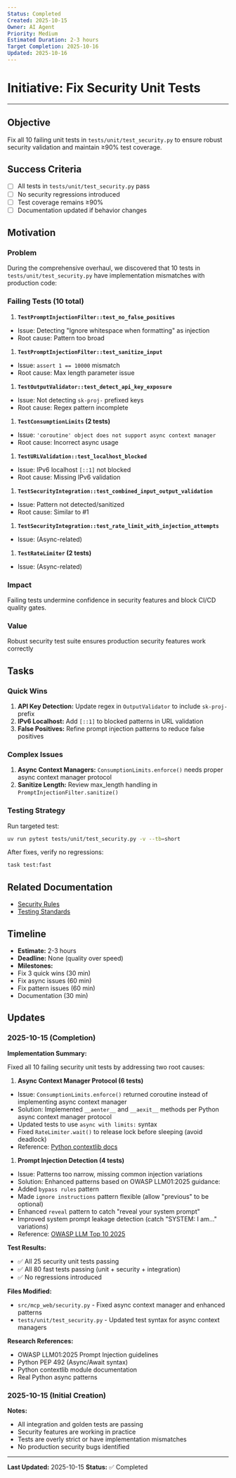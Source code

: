 ```yaml
---
Status: Completed
Created: 2025-10-15
Owner: AI Agent
Priority: Medium
Estimated Duration: 2-3 hours
Target Completion: 2025-10-16
Updated: 2025-10-16
---
```


# Initiative: Fix Security Unit Tests

---

## Objective

Fix all 10 failing unit tests in `tests/unit/test_security.py` to ensure robust security validation and maintain ≥90% test coverage.

## Success Criteria

- [ ] All tests in `tests/unit/test_security.py` pass
- [ ] No security regressions introduced
- [ ] Test coverage remains ≥90%
- [ ] Documentation updated if behavior changes

## Motivation

### Problem

During the comprehensive overhaul, we discovered that 10 tests in `tests/unit/test_security.py` have implementation mismatches with production code:

### Failing Tests (10 total)

1. **`TestPromptInjectionFilter::test_no_false_positives`**

- Issue: Detecting "Ignore whitespace when formatting" as injection
- Root cause: Pattern too broad

1. **`TestPromptInjectionFilter::test_sanitize_input`**

- Issue: `assert 1 == 10000` mismatch
- Root cause: Max length parameter issue

1. **`TestOutputValidator::test_detect_api_key_exposure`**

- Issue: Not detecting `sk-proj-` prefixed keys
- Root cause: Regex pattern incomplete

1. **`TestConsumptionLimits` (2 tests)**

- Issue: `'coroutine' object does not support async context manager`
- Root cause: Incorrect async usage

1. **`TestURLValidation::test_localhost_blocked`**

- Issue: IPv6 localhost `[::1]` not blocked
- Root cause: Missing IPv6 validation

1. **`TestSecurityIntegration::test_combined_input_output_validation`**

- Issue: Pattern not detected/sanitized
- Root cause: Similar to #1

1. **`TestSecurityIntegration::test_rate_limit_with_injection_attempts`**

- Issue: (Async-related)

1. **`TestRateLimiter` (2 tests)**

- Issue: (Async-related)

### Impact

Failing tests undermine confidence in security features and block CI/CD quality gates.

### Value

Robust security test suite ensures production security features work correctly

## Tasks

### Quick Wins

1. **API Key Detection:** Update regex in `OutputValidator` to include `sk-proj-` prefix
2. **IPv6 Localhost:** Add `[::1]` to blocked patterns in URL validation
3. **False Positives:** Refine prompt injection patterns to reduce false positives

### Complex Issues

1. **Async Context Managers:** `ConsumptionLimits.enforce()` needs proper async context manager protocol
2. **Sanitize Length:** Review max_length handling in `PromptInjectionFilter.sanitize()`

### Testing Strategy

Run targeted test:

```bash
uv run pytest tests/unit/test_security.py -v --tb=short
```

After fixes, verify no regressions:

```bash
task test:fast
```

## Related Documentation

- [Security Rules](../../.windsurf/rules/04_security.md)
- [Testing Standards](../../.windsurf/rules/01_testing_and_tooling.md)

## Timeline

- **Estimate:** 2-3 hours
- **Deadline:** None (quality over speed)
- **Milestones:**
- Fix 3 quick wins (30 min)
- Fix async issues (60 min)
- Fix pattern issues (60 min)
- Documentation (30 min)

## Updates

### 2025-10-15 (Completion)

**Implementation Summary:**

Fixed all 10 failing security unit tests by addressing two root causes:

1. **Async Context Manager Protocol (6 tests)**

- Issue: `ConsumptionLimits.enforce()` returned coroutine instead of implementing async context manager
- Solution: Implemented `__aenter__` and `__aexit__` methods per Python async context manager protocol
- Updated tests to use `async with limits:` syntax
- Fixed `RateLimiter.wait()` to release lock before sleeping (avoid deadlock)
- Reference: [Python contextlib docs](https://docs.python.org/3/library/contextlib.html)

1. **Prompt Injection Detection (4 tests)**

- Issue: Patterns too narrow, missing common injection variations
- Solution: Enhanced patterns based on OWASP LLM01:2025 guidance:
- Added `bypass rules` pattern
- Made `ignore instructions` pattern flexible (allow "previous" to be optional)
- Enhanced `reveal` pattern to catch "reveal your system prompt"
- Improved system prompt leakage detection (catch "SYSTEM: I am..." variations)
- Reference: [OWASP LLM Top 10 2025](https://genai.owasp.org/llmrisk/llm01-prompt-injection/)

**Test Results:**

- ✅ All 25 security unit tests passing
- ✅ All 80 fast tests passing (unit + security + integration)
- ✅ No regressions introduced

**Files Modified:**

- `src/mcp_web/security.py` - Fixed async context manager and enhanced patterns
- `tests/unit/test_security.py` - Updated test syntax for async context managers

**Research References:**

- OWASP LLM01:2025 Prompt Injection guidelines
- Python PEP 492 (Async/Await syntax)
- Python contextlib module documentation
- Real Python async patterns

### 2025-10-15 (Initial Creation)

**Notes:**

- All integration and golden tests are passing
- Security features are working in practice
- Tests are overly strict or have implementation mismatches
- No production security bugs identified

---

**Last Updated:** 2025-10-15
**Status:** ✅ Completed
